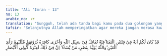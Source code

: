 ```yaml
---
title: "Ali 'Imran - 13"
no: 13
arabic_no: ١٣
translation: "Sungguh, telah ada tanda bagi kamu pada dua golongan yang berhadap-hadapan. Satu golongan berperang di jalan Allah dan yang lain (golongan) kafir yang melihat dengan mata kepala, bahwa mereka (golongan Muslim) dua kali lipat mereka. Allah menguatkan dengan pertolongan-Nya bagi siapa yang Dia kehendaki. Sungguh, pada yang demikian itu terdapat pelajaran bagi orang-orang yang mempunyai penglihatan (mata hati)."
tafsir: "Selanjutnya Allah memperingatkan agar mereka jangan merasa kuat dengan jumlah harta dan tenaga yang mereka miliki. Karena seharusnya mereka mengambil pelajaran dari peristiwa Perang Badar.\n\nJumlah dana dan tenaga yang besar dan banyaknya sekutu yang membantu, tidak akan menjamin kemenangan dalam peperangan. Sejarah peperangan di dunia ini membuktikan kekeliruan anggapan demikian. Apa yang terjadi pada Perang Badar, di mana dua pasukan saling berhadapan, pasukan dari kaum Muslimin yang berjumlah kecil yang berjuang di jalan Allah, ditakdirkan mendapat kemenangan atas pasukan kaum musyrikin yang jauh lebih besar jumlahnya. Mereka yang memiliki akal pikiran yang sehat dan mempergunakannya untuk merenungkan segala perkara yang terjadi, serta mengambil faedah daripadanya, tentulah akan banyak memperoleh pelajaran dari peristiwa Perang Badar. Ternyata ada suatu kekuatan lain di atas segala kekuatan yang tampak. Kekuatan itulah yang sering memperkuat pasukan yang lemah hingga dia dapat mengalahkan pasukan yang kuat lagi besar dengan izin Allah.\n\nBerperang di jalan Allah adalah kunci kemenangan. Bila perjuangan dan peperangan tujuannya untuk membela kebenaran, melindungi agama dan pemeluknya, maka jiwa pejuang-pejuangnya akan mendapat ketenangan dalam menghadapi medan pertempuran dan dapat berkonsentrasi dengan sepenuh kekuatan yang dimilikinya. Karena mereka meyakini bahwa di belakang mereka ada kekuatan yang mendorong dan ada pertolongan dari Allah. Allah menegaskan bahwa pertolongan itu akan diberikan kepada hamba-hamba-Nya yang berjihad di jalan-Nya, asal saja mereka itu tetap tabah dan sabar serta selalu ingat kepada Allah, dan patuh kepada pimpinan.\n\nPada Perang Badar kedua yang terjadi tanggal 17 Ramadan tahun 2 Hijriah itu, kaum Muslimin berusaha mematuhi ketentuan-kekntuan Tuhan dan ketentuan Rasul-Nya dengan segala kemampuan yang ada, serta dengan tekad yang bulat. Mereka berperang dengan penuh keberanian, dan dengan pertolongan Allah mereka menang dalam peperangan itu.\n\nWahai orang-orang yang beriman! Jika kamu menolong (agama) Allah, niscaya Dia akan menolongmu dan meneguhkan kedudukanmu. (Muhammad/47: 7).\n\nMenurut para ahli sejarah, tentara kaum Muslimin dalam Perang Badar berjumlah 313 orang. Terdiri dari 77 orang Muhajirin dan 236 orang Ansar. Yang memegang bendera dalam pasukan Muhajirin adalah Ali bin Abi thalib, sedang bendera pasukan Ansar dipegang oleh Sa'ad bin 'Ubadah. Dalam pasukan Muslimin itu terdapat 90 ekor unta dan 2 ekor kuda perang, masing-masing dikendarai oleh Miqdad bin al-Aswad dan Martsad bin Abi Martsad. Jumlah yang terbunuh dari pihak kaum Muslimin 14 orang laki-laki, terdiri dari 6 orang Muhajirin dan 8 orang Ansar. Jumlah tentara kaum musyrikin 950 orang, dipimpin oleh 'Utbah bin Rabi'ah, dan di antara mereka terdapat Abu Sufyan dan Abu Jahal. Dalam pasukan mereka terdapat seratus ekor kuda, 700 ekor unta, dan sejumlah senjata yang tidak terbilang banyaknya.\n\nDalam Perang Badar jumlah pasukan kaum Muslimin hanya 313 orang saja. Tetapi dalam penglihatan kaum musyrikin ketika perang telah berkecamuk jumlah tersebut menjadi berlipat ganda, sehingga hal itu menimbulkan rasa takut dalam hati mereka. Akhirnya mereka lari dari medan pertempuran. Demikian Allah menurunkan pertolongan kepada kaum Muslimin.\n\nSebelum perang berkecamuk, pasukan kaum Muslimin di mata orang musyrik kelihatan sangat kecil, karena itu mereka berani menghadapi dan menyerbu musuh, seperti yang terjadi dalam Perang Badar.\n\nDan ketika Allah memperlihatkan mereka kepadamu ketika kamu berjumpa, mereka berjumlah sedikit menurut penglihatan matamu dan kamu diperlihatkan-Nya berjumlah sedikit menurut penglihatan mereka, itu karena Allah berkehendak melaksanakan suatu urusan yang harus dilaksanakan. Hanya kepada Allah segala urusan dikembalikan. (al-Anfal/8: 44)\n\nDengan pertolongan inilah Allah memperkuat orang-orang yang dikehendaki-Nya, dan sesungguhnya pada pertolongan yang demikian itu ada pelajaran bagi orang yang mempunyai akal dan pikiran."
---
```


قَدْ كَانَ لَكُمْ اٰيَةٌ فِيْ فِئَتَيْنِ الْتَقَتَا ۗفِئَةٌ تُقَاتِلُ فِيْ سَبِيْلِ اللّٰهِ وَاُخْرٰى كَافِرَةٌ يَّرَوْنَهُمْ مِّثْلَيْهِمْ رَأْيَ الْعَيْنِ ۗوَاللّٰهُ يُؤَيِّدُ بِنَصْرِهٖ مَنْ يَّشَاۤءُ ۗ اِنَّ فِيْ ذٰلِكَ لَعِبْرَةً لِّاُولِى الْاَبْصَارِ

